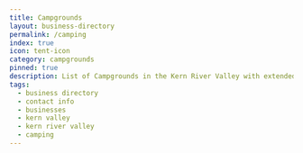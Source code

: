 ```yaml
---
title: Campgrounds
layout: business-directory
permalink: /camping
index: true
icon: tent-icon
category: campgrounds
pinned: true
description: List of Campgrounds in the Kern River Valley with extended contact info
tags:
  - business directory
  - contact info
  - businesses
  - kern valley
  - kern river valley
  - camping
---
```

